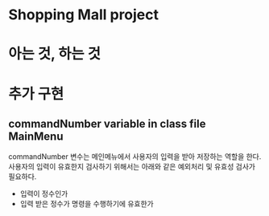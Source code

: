 # Shopping Mall project

# 아는 것, 하는 것

# 추가 구현
## commandNumber variable in class file MainMenu
commandNumber 변수는 메인메뉴에서 사용자의 입력을 받아 저장하는 역할을 한다.사용자의 입력이 유효한지 검사하기 위해서는 아래와 같은 예외처리 및 유효성 검사가 필요하다.

- 입력이 정수인가
- 입력 받은 정수가 명령을 수행하기에 유효한가